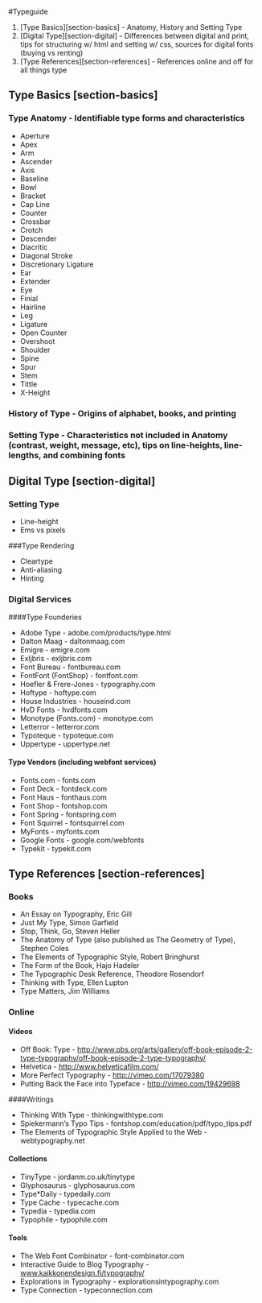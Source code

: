 #Typeguide
1. [Type Basics][section-basics] - Anatomy, History and Setting Type
1. [Digital Type][section-digital] - Differences between digital and print, tips for structuring w/ html and setting w/ css, sources for digital fonts (buying vs renting)
1. [Type References][section-references] - References online and off for all things type

## Type Basics [section-basics]
### Type Anatomy - Identifiable type forms and characteristics
* Aperture
* Apex
* Arm
* Ascender
* Axis
* Baseline
* Bowl
* Bracket
* Cap Line
* Counter
* Crossbar
* Crotch
* Descender
* Diacritic
* Diagonal Stroke
* Discretionary Ligature
* Ear
* Extender
* Eye
* Finial
* Hairline
* Leg
* Ligature
* Open Counter
* Overshoot
* Shoulder
* Spine
* Spur
* Stem
* Tittle
* X-Height

### History of Type - Origins of alphabet, books, and printing

### Setting Type - Characteristics not included in Anatomy (contrast, weight, message, etc), tips on line-heights, line-lengths, and combining fonts

## Digital Type [section-digital]
### Setting Type
* Line-height
* Ems vs pixels

###Type Rendering
* Cleartype
* Anti-aliasing
* Hinting

### Digital Services
####Type Founderies
* Adobe Type - adobe.com/products/type.html
* Dalton Maag - daltonmaag.com
* Emigre - emigre.com
* Exljbris - exljbris.com
* Font Bureau - fontbureau.com
* FontFont (FontShop) - fontfont.com
* Hoefler & Frere-Jones - typography.com
* Hoftype - hoftype.com
* House Industries - houseind.com
* HvD Fonts - hvdfonts.com
* Monotype (Fonts.com) - monotype.com
* Letterror - letterror.com
* Typoteque - typoteque.com
* Uppertype - uppertype.net

#### Type Vendors (including webfont services)
* Fonts.com - fonts.com
* Font Deck - fontdeck.com
* Font Haus - fonthaus.com
* Font Shop - fontshop.com
* Font Spring - fontspring.com
* Font Squirrel - fontsquirrel.com
* MyFonts - myfonts.com
* Google Fonts - google.com/webfonts
* Typekit - typekit.com


## Type References [section-references]

### Books
* An Essay on Typography, Eric Gill
* Just My Type, Simon Garfield
* Stop, Think, Go, Steven Heller
* The Anatomy of Type (also published as The Geometry of Type), Stephen Coles
* The Elements of Typographic Style, Robert Bringhurst
* The Form of the Book, Hajo Hadeler
* The Typographic Desk Reference, Theodore Rosendorf
* Thinking with Type, Ellen Lupton
* Type Matters, Jim Williams

### Online
#### Videos
* Off Book: Type - http://www.pbs.org/arts/gallery/off-book-episode-2-type-typography/off-book-episode-2-type-typography/
* Helvetica - http://www.helveticafilm.com/
* More Perfect Typography - http://vimeo.com/17079380
* Putting Back the Face into Typeface - http://vimeo.com/19429698

####Writings
* Thinking With Type - thinkingwithtype.com
* Spiekermann’s Typo Tips - fontshop.com/education/pdf/typo_tips.pdf
* The Elements of Typographic Style Applied to the Web - webtypography.net

#### Collections
* TinyType - jordanm.co.uk/tinytype
* Glyphosaurus - glyphosaurus.com
* Type*Daily - typedaily.com
* Type Cache - typecache.com
* Typedia - typedia.com
* Typophile - typophile.com

#### Tools
* The Web Font Combinator - font-combinator.com
* Interactive Guide to Blog Typography - www.kaikkonendesign.fi/typography/
* Explorations in Typography - explorationsintypography.com
* Type Connection - typeconnection.com